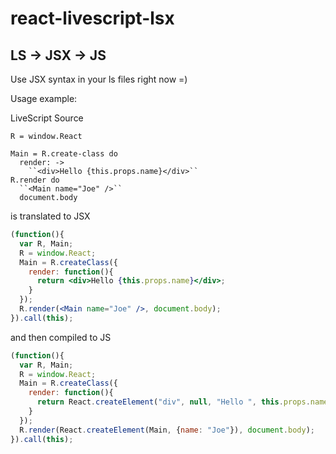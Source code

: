 react-livescript-lsx
====================

LS -> JSX -> JS
---------------

Use JSX syntax in your ls files right now =)

Usage example:

LiveScript Source

```ls
R = window.React

Main = R.create-class do
  render: ->
    ``<div>Hello {this.props.name}</div>``
R.render do 
  ``<Main name="Joe" />``
  document.body
```

is translated to JSX

```jsx
(function(){
  var R, Main;
  R = window.React;
  Main = R.createClass({
    render: function(){
      return <div>Hello {this.props.name}</div>;
    }
  });
  R.render(<Main name="Joe" />, document.body);
}).call(this);
```

and then compiled to JS

```js
(function(){
  var R, Main;
  R = window.React;
  Main = R.createClass({
    render: function(){
      return React.createElement("div", null, "Hello ", this.props.name);
    }
  });
  R.render(React.createElement(Main, {name: "Joe"}), document.body);
}).call(this);
```
